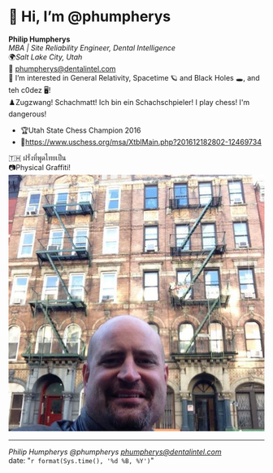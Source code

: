 # 👋 Hi, I’m @phumpherys

**Philip Humpherys**  
*MBA | Site Reliability Engineer, Dental Intelligence*  
🌍*Salt Lake City, Utah*  
📧 <phumpherys@dentalintel.com>  
👀 I’m interested in General Relativity, Spacetime 🪐 and Black Holes 🕳️, and teh c0dez 🖥️!  
♟️Zugzwang! Schachmatt!  Ich bin ein Schachschpieler!  I play chess!  I'm dangerous!  

- 🏆Utah State Chess Champion 2016  
- 🔗<https://www.uschess.org/msa/XtblMain.php?201612182802-12469734>  

🇹🇭 ฝรั่งที่พูดไทยเป็น  
📷Physical Graffiti!  
![Pysical Graffiti][Physical Graffiti]  

[Physical Graffiti]: images/philsicalgraffiti.jpg  
----------
*Philip Humpherys @phumpherys <phumpherys@dentalintel.com>*  
date: "`r format(Sys.time(), '%d %B, %Y')`"  
